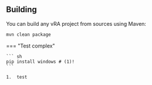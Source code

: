 ## Building
You can build any vRA project from sources using Maven:
```bash
mvn clean package
```


=== "Test complex"

    ``` sh
    pip install windows # (1)!
    ```

    1.  test
